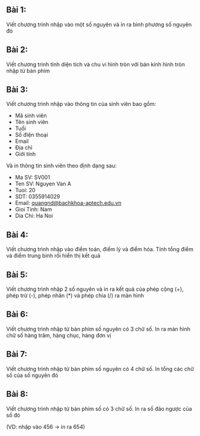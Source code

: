 ## Bài 1:

Viết chương trình nhập vào một số nguyên và in ra bình phương số nguyên đó

## Bài 2:

Viết chương trình tính diện tích và chu vi hình tròn với bán kính hình tròn nhập từ bàn phím

## Bài 3:

Viết chương trình nhập vào thông tin của sinh viên bao gồm: 
- Mã sinh viên
- Tên sinh viên
- Tuổi
- Số điện thoại
- Email
- Địa chỉ
- Giới tính 

Và in thông tin sinh viên theo định dạng sau:

- Ma SV: SV001
- Ten SV: Nguyen Van A 
- Tuoi: 20
- SDT: 0355914029
- Email: quangnd@bachkhoa-aptech.edu.vn 
- Gioi Tinh: Nam
- Dia Chi: Ha Noi

## Bài 4:

Viết chương trình nhập vào điểm toán, điểm lý và điểm hóa. Tính tổng điểm và điểm trung bình rồi hiển thị kết quả

## Bài 5:

Viết chương trình nhập 2 số nguyên và in ra kết quả của phép cộng (+), phép trừ (-), phép nhân (*) và phép chia (/) ra màn hình

## Bài 6:

Viết chương trình nhập từ bàn phím số nguyên có 3 chữ số. In ra màn hình chữ số hàng trăm, hàng chục, hàng đơn vị

## Bài 7:

Viết chương trình nhập từ bàn phím số nguyên có 4 chữ số. In tổng các chữ số của số nguyên đó

## Bài 8:

Viết chương trình nhập từ bàn phím số có 3 chữ số. In ra số đảo ngược của số đó

(VD: nhập vào 456 -> in ra 654)